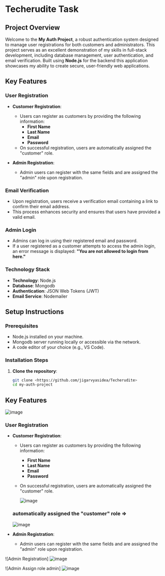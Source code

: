 # Techerudite Task

## Project Overview

Welcome to the **My Auth Project**, a robust authentication system designed to manage user registrations for both customers and administrators. This project serves as an excellent demonstration of my skills in full-stack development, including database management, user authentication, and email verification. Built using **Node.js** for the backend  this application showcases my ability to create secure, user-friendly web applications.

## Key Features

### User Registration
- **Customer Registration**: 
  - Users can register as customers by providing the following information:
    - **First Name**
    - **Last Name**
    - **Email**
    - **Password**
  - On successful registration, users are automatically assigned the "customer" role.

- **Admin Registration**: 
  - Admin users can register with the same fields and are assigned the "admin" role upon registration.

### Email Verification
- Upon registration, users receive a verification email containing a link to confirm their email address.
- This process enhances security and ensures that users have provided a valid email.

### Admin Login
- Admins can log in using their registered email and password.
- If a user registered as a customer attempts to access the admin login, an error message is displayed: **"You are not allowed to login from here."**

### Technology Stack
- **Technology**: Node.js
- **Database**: Mongodb
- **Authentication**: JSON Web Tokens (JWT)
- **Email Service**: Nodemailer

## Setup Instructions

### Prerequisites
- Node.js installed on your machine.
- Mongodb server running locally or accessible via the network.
- A code editor of your choice (e.g., VS Code).

### Installation Steps

1. **Clone the repository**:
   ```bash
   git clone <https://github.com/jigarvyasidea/Techerudite>
   cd my-auth-project

## Key Features
![image](https://github.com/user-attachments/assets/8dfd109f-ce66-46b2-a022-5569ffaf2f48)


### User Registration
- **Customer Registration**: 
  - Users can register as customers by providing the following information:
    - **First Name**
    - **Last Name**
    - **Email**
    - **Password**
  - On successful registration, users are automatically assigned the "customer" role.

    ![image](https://github.com/user-attachments/assets/2d15273f-5fee-4da2-94b5-831ab99f2136)

  ### automatically assigned the "customer" role =>
  ![image](https://github.com/user-attachments/assets/cdd98c6d-2834-4433-ba9e-39f8beab25b9)

- **Admin Registration**: 
  - Admin users can register with the same fields and are assigned the "admin" role upon registration.

![Admin Registration] ![image](https://github.com/user-attachments/assets/eb387c7b-2fab-42c7-8335-73ffb4164fca)

![Admin Assign role admin]
![image](https://github.com/user-attachments/assets/6fe21d1c-0a64-453b-bf82-41a3fc9b99a1)




